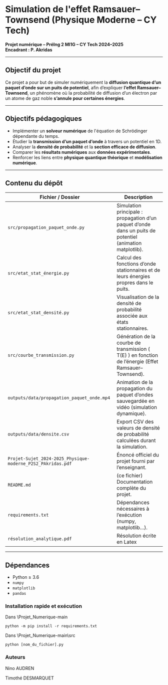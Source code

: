 # Simulation de l'effet Ramsauer–Townsend (Physique Moderne – CY Tech)

**Projet numérique – PréIng 2 MI1G – CY Tech 2024–2025**  
**Encadrant : P. Akridas**

---

## Objectif du projet

Ce projet a pour but de simuler numériquement la **diffusion quantique d’un paquet d’onde sur un puits de potentiel**, afin d’expliquer **l’effet Ramsauer–Townsend**, un phénomène où la probabilité de diffusion d’un électron par un atome de gaz noble **s’annule pour certaines énergies**.

---

## Objectifs pédagogiques

- Implémenter un **solveur numérique** de l'équation de Schrödinger dépendante du temps.
- Étudier la **transmission d’un paquet d’onde** à travers un potentiel en 1D.
- Analyser la **densité de probabilité** et la **section efficace de diffusion**.
- Comparer les **résultats numériques** aux **données expérimentales**.
- Renforcer les liens entre **physique quantique théorique** et **modélisation numérique**.

---

## Contenu du dépôt

| Fichier / Dossier                                              | Description                                                                                              |
|----------------------------------------------------------------|----------------------------------------------------------------------------------------------------------|
| `src/propagation_paquet_onde.py`                               | Simulation principale : propagation d’un paquet d’onde dans un puits de potentiel (animation matplotlib). |
| `src/etat_stat_énergie.py`                                     | Calcul des fonctions d’onde stationnaires et de leurs énergies propres dans le puits.                     |
| `src/etat_stat_densité.py`                                     | Visualisation de la densité de probabilité associée aux états stationnaires.                              |
| `src/courbe_transmission.py`                                   | Génération de la courbe de transmission \( T(E) \) en fonction de l’énergie (Effet Ramsauer–Townsend).    |
| `outputs/data/propagation_paquet_onde.mp4`                     | Animation de la propagation du paquet d’ondes sauvegardée en vidéo (simulation dynamique).                |
| `outputs/data/densite.csv`                                     | Export CSV des valeurs de densité de probabilité calculées durant la simulation.                          |
| `Projet-Sujet_2024-2025_Physique-moderne_P2S2_PAkridas.pdf`    | Énoncé officiel du projet fourni par l’enseignant.                                                        |
| `README.md`                                                    | (ce fichier) Documentation complète du projet.                                                            |
| `requirements.txt`                                             | Dépendances nécessaires à l’exécution (numpy, matplotlib…).                                               |
| `résolution_analytique.pdf`                                             | Résolution écrite en Latex                                               |

---

## Dépendances

- Python ≥ 3.6  
- `numpy`
- `matplotlib`
- `pandas`

### Installation rapide et exécution

Dans \Projet_Numerique-main

`python -m pip install -r requirements.txt`

Dans \Projet_Numerique-main\src

`python [nom_du_fichier].py`

### Auteurs


Nino AUDREN

Timothé DESMARQUET
